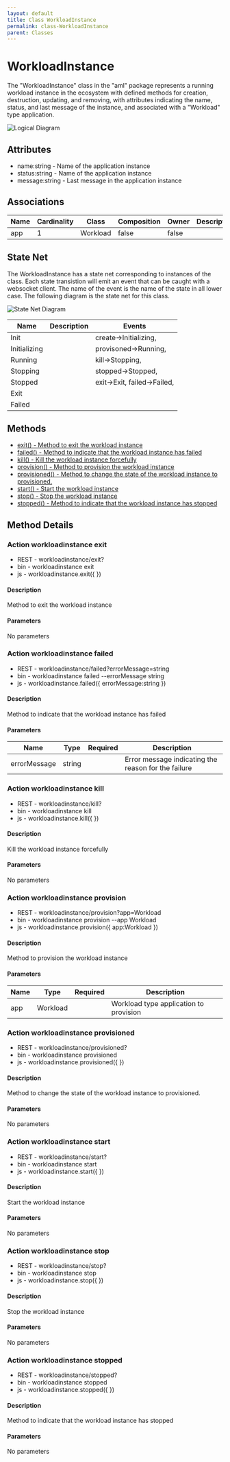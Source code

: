 ```yaml
---
layout: default
title: Class WorkloadInstance
permalink: class-WorkloadInstance
parent: Classes
---
```


# WorkloadInstance

The &#34;WorkloadInstance&#34; class in the &#34;aml&#34; package represents a running workload instance in the ecosystem with defined methods for creation, destruction, updating, and removing, with attributes indicating the name, status, and last message of the instance, and associated with a &#34;Workload&#34; type application.

![Logical Diagram](./logical.png)

## Attributes

* name:string - Name of the application instance
* status:string - Name of the application instance
* message:string - Last message in the application instance


## Associations

| Name | Cardinality | Class | Composition | Owner | Description |
| --- | --- | --- | --- | --- | --- |
| app | 1 | Workload | false | false |  |





## State Net
The WorkloadInstance has a state net corresponding to instances of the class. Each state transistion will emit an 
event that can be caught with a websocket client. The name of the event is the name of the state in all lower case.
The following diagram is the state net for this class.

![State Net Diagram](./statenet.png)

| Name | Description | Events |
| --- | --- | --- |
| Init |  | create-&gt;Initializing,  |
| Initializing |  | provisoned-&gt;Running,  |
| Running |  | kill-&gt;Stopping,  |
| Stopping |  | stopped-&gt;Stopped,  |
| Stopped |  | exit-&gt;Exit, failed-&gt;Failed,  |
| Exit |  |  |
| Failed |  |  |



## Methods
* [exit() - Method to exit the workload instance](#action-exit)
* [failed() - Method to indicate that the workload instance has failed](#action-failed)
* [kill() - Kill the workload instance forcefully](#action-kill)
* [provision() - Method to provision the workload instance](#action-provision)
* [provisioned() - Method to change the state of the workload instance to provisioned.](#action-provisioned)
* [start() - Start the workload instance](#action-start)
* [stop() - Stop the workload instance](#action-stop)
* [stopped() - Method to indicate that the workload instance has stopped](#action-stopped)


<h2>Method Details</h2>
    
### Action workloadinstance exit



* REST - workloadinstance/exit?
* bin - workloadinstance exit 
* js - workloadinstance.exit({  })

#### Description
Method to exit the workload instance

#### Parameters

No parameters



### Action workloadinstance failed



* REST - workloadinstance/failed?errorMessage=string
* bin - workloadinstance failed --errorMessage string
* js - workloadinstance.failed({ errorMessage:string })

#### Description
Method to indicate that the workload instance has failed

#### Parameters

| Name | Type | Required | Description |
|---|---|---|---|
| errorMessage | string | | Error message indicating the reason for the failure |




### Action workloadinstance kill



* REST - workloadinstance/kill?
* bin - workloadinstance kill 
* js - workloadinstance.kill({  })

#### Description
Kill the workload instance forcefully

#### Parameters

No parameters



### Action workloadinstance provision



* REST - workloadinstance/provision?app=Workload
* bin - workloadinstance provision --app Workload
* js - workloadinstance.provision({ app:Workload })

#### Description
Method to provision the workload instance

#### Parameters

| Name | Type | Required | Description |
|---|---|---|---|
| app | Workload | | Workload type application to provision |




### Action workloadinstance provisioned



* REST - workloadinstance/provisioned?
* bin - workloadinstance provisioned 
* js - workloadinstance.provisioned({  })

#### Description
Method to change the state of the workload instance to provisioned.

#### Parameters

No parameters



### Action workloadinstance start



* REST - workloadinstance/start?
* bin - workloadinstance start 
* js - workloadinstance.start({  })

#### Description
Start the workload instance

#### Parameters

No parameters



### Action workloadinstance stop



* REST - workloadinstance/stop?
* bin - workloadinstance stop 
* js - workloadinstance.stop({  })

#### Description
Stop the workload instance

#### Parameters

No parameters



### Action workloadinstance stopped



* REST - workloadinstance/stopped?
* bin - workloadinstance stopped 
* js - workloadinstance.stopped({  })

#### Description
Method to indicate that the workload instance has stopped

#### Parameters

No parameters




